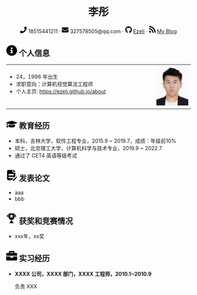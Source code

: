 <center>
    <h1>李彤</h1>
    <div>
        <span>
            <img src="assets/phone-solid.svg" width="18px">
            18515441211
        </span>
        ·
        <span>
            <img src="assets/envelope-solid.svg" width="18px">
            327578505@qq.com
        </span>
        ·
        <span>
            <img src="assets/github-brands.svg" width="18px">
            <a href="https://github.com/ezeli">Ezeli</a>
        </span>
        ·
        <span>
            <img src="assets/rss-solid.svg" width="18px">
            <a href="https://ezeli.github.io/">My Blog</a>
        </span>
    </div>
</center>

## <img src="assets/info.svg" width="30px"> 个人信息

<table>
<tr>
<td width=80% style="border:none" align=left>
<ul style="margin:10px; padding:10px;">
  <li>
   24，1996 年出生
  </li>
  <li>
   求职意向：计算机视觉算法工程师
  </li>
  <li>
    个人主页:
    <a href="https://github.com/ezeli">https://ezeli.github.io/about</a>
  </li>
<ul>
</td>
<td width=20% style="border:none">
  <img src="assets/photo1.jpg">
</td>
</tr>
</table>

## <img src="assets/graduation-cap-solid.svg" width="30px"> 教育经历

 - 本科，吉林大学，软件工程专业，2015.9 ~ 2019.7，成绩：年级前10%
 - 硕士，北京理工大学，计算机科学与技术专业，2019.9 ~ 2022.7
 - 通过了 CET4 英语等级考试

## <img src="assets/papers.svg" width="30px"> 发表论文
 - aaa
 - bbb

## <img src="assets/reward.svg" width="30px"> 获奖和竞赛情况

- xxx年，xx奖


## <img src="assets/briefcase-solid.svg" width="30px"> 实习经历

- **XXXX 公司，XXXX 部门，XXXX 工程师，2010.1~2010.9**

   负责 XXX
